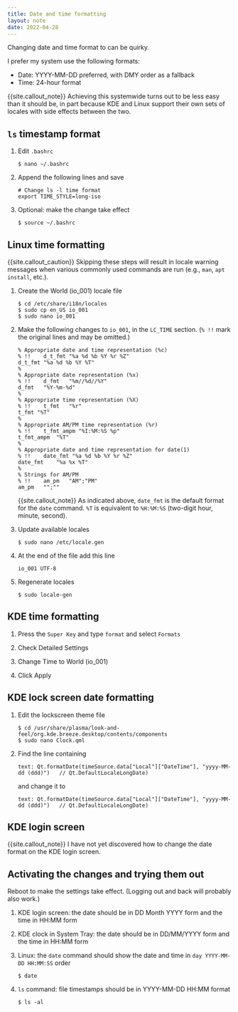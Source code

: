 ```yaml
---
title: Date and time formatting
layout: note
date: 2022-04-28
---
```


Changing date and time format to can be quirky.

I  prefer my system use the following formats:
- Date: YYYY-MM-DD preferred, with DMY order as a fallback
- Time: 24-hour format

{{site.callout_note}} Achieving this systemwide turns out to be less easy than it should be, in part because KDE and Linux support their own sets of locales with side effects between the two.

## `ls` timestamp format

1. Edit `.bashrc`
    ```shell
    $ nano ~/.bashrc
    ```

2. Append the following lines and save
    ```text
    # Change ls -l time format
    export TIME_STYLE=long-iso
    ```

3. Optional: make the change take effect
    ```shell
    $ source ~/.bashrc
    ```

## Linux time formatting

{{site.callout_caution}} Skipping these steps will result in locale warning
messages when various commonly used commands are run (e.g., `man`, `apt install`,
etc.).

1. Create the World (io_001) locale file
    ```shell
    $ cd /etc/share/i18n/locales
    $ sudo cp en_US io_001
    $ sudo nano io_001
    ```

2. Make the following changes to `io_001`, in the `LC_TIME` section. (`% !!` mark the original lines and may be omitted.)
    ```
    % Appropriate date and time representation (%c)
    % !!	d_t_fmt "%a %d %b %Y %r %Z"
    d_t_fmt	"%a %d %b %Y %T"
    %
    % Appropriate date representation (%x)
    % !!	d_fmt   "%m//%d//%Y"
    d_fmt	"%Y-%m-%d"
    %
    % Appropriate time representation (%X)
    % !!	t_fmt   "%r"
    t_fmt "%T"
    %
    % Appropriate AM/PM time representation (%r)
    % !!	t_fmt_ampm "%I:%M:%S %p"
    t_fmt_ampm	"%T"
    %
    % Appropriate date and time representation for date(1)
    % !!	date_fmt "%a %d %b %Y %r %Z"
    date_fmt	"%a %x %T"
    %
    % Strings for AM/PM
    % !!	am_pm	"AM";"PM"
    am_pm	"";""
    ```

    {{site.callout_note}} As indicated above, `date_fmt` is the default format for the `date` command. `%T` is equivalent to `%H:%M:%S` (two-digit hour, minute, second).

3. Update available locales
    ```shell
    $ sudo nano /etc/locale.gen
    ```

<!--
4. Uncomment (remove the leading #) from the line `en_IL UTF-8` and save.
-->
4. At the end of the file add this line
    ```
    io_001 UTF-8
    ```

5. Regenerate locales
    ```shell
    $ sudo locale-gen
    ```

## KDE time formatting

1. Press the `Super Key` and type `format` and select `Formats`

2. Check Detailed Settings

3. Change Time to World (io_001) <!-- Israel - English (en_IL) -->

4. Click Apply

## KDE lock screen date formatting

1. Edit the lockscreen theme file
    ```shell
    $ cd /usr/share/plasma/look-and-feel/org.kde.breeze.desktop/contents/components
    $ sudo nano Clock.qml
    ```

2. Find the line containing
    ```
    text: Qt.formatDate(timeSource.data["Local"]["DateTime"], "yyyy-MM-dd (ddd)")   // Qt.DefaultLocaleLongDate)
    ```
    and change it to
    ```
    text: Qt.formatDate(timeSource.data["Local"]["DateTime"], "yyyy-MM-dd (ddd)")   // Qt.DefaultLocaleLongDate)
    ```

## KDE login screen

{{site.callout_note}} I have not yet discovered how to change the date format on the KDE login screen.

## Activating the changes and trying them out

Reboot to make the settings take effect. (Logging out and back will probably
also work.)

1. KDE login screen: the date should be in DD Month YYYY form and the time in HH:MM form

2. KDE clock in System Tray: the date should be in DD/MM/YYYY form and the time in HH:MM form

3. Linux: the `date` command should show the date and time in `day YYYY-MM-DD HH:MM:SS` order
    ```
    $ date
    ```

4. `ls` command: file timestamps should be in YYYY-MM-DD HH:MM format
    ```
    $ ls -al
    ```
